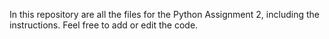 In this repository are all the files for the Python Assignment 2, including the instructions. Feel free to add or edit the code.
